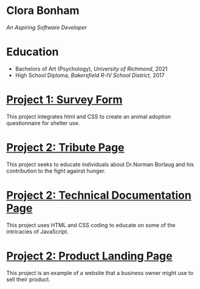 # Clora Bonham
*An Aspiring Software Developer*

# Education
* Bachelors of Art (Psychology), *University of Richmond*, 2021
* High School Diploma, *Bakersfield R-IV School District*, 2017

# [Project 1: Survey Form](https://codepen.io/aleebonham/pen/vYpqVqv)

This project integrates html and CSS to create an animal adoption questionnaire for shelter use.

# [Project 2: Tribute Page](https://codepen.io/aleebonham/pen/abEgNPq)

This project seeks to educate individuals about Dr.Norman Borlaug and his contribution to the fight against hunger. 

# [Project 2: Technical Documentation Page](https://codepen.io/aleebonham/pen/abqvwQN)

This project uses HTML and CSS coding to educate on some of the intricacies of JavaScript. 

# [Project 2: Product Landing Page](https://codepen.io/aleebonham/pen/rNJBZMK)

This project is an example of a website that a business owner might use to sell their product.
